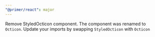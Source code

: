 ```yaml
---
"@primer/react": major
---
```


Remove StyledOcticon component. The component was renamed to `Octicon`. Update your imports by swapping `StyledOcticon` with `Octicon`

<!-- Changed components: Octicon -->
